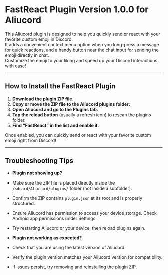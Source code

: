 # FastReact Plugin Version 1.0.0 for Aliucord

This Aliucord plugin is designed to help you quickly send or react with your favorite custom emoji in Discord.  
It adds a convenient context menu option when you long-press a message for quick reactions, and a handy button near the chat input for sending the emoji directly in chat.  
Customize the emoji to your liking and speed up your Discord interactions with ease!

---

## How to Install the FastReact Plugin

1. **Download the plugin ZIP file.**  
2. **Copy or move the ZIP file to the Aliucord plugins folder:**
3. **Open Aliucord and go to the Plugins tab.**  
4. **Tap the reload button** (usually a refresh icon) to rescan the plugins folder.  
5. **Find “FastReact” in the list and enable it.**  

Once enabled, you can quickly send or react with your favorite custom emoji right from Discord!

---

## Troubleshooting Tips

- **Plugin not showing up?**  
- Make sure the ZIP file is placed directly inside the `/sdcard/Aliucord/plugins/` folder (not inside a subfolder).  
- Confirm the ZIP contains `plugin.json` at its root and is properly structured.  
- Ensure Aliucord has permission to access your device storage. Check Android app permissions under Settings.  
- Try restarting Aliucord or your device, then reload plugins again.  

- **Plugin not working as expected?**  
- Check that you are using the latest version of Aliucord.  
- Verify the plugin version matches your Aliucord version for compatibility.  
- If issues persist, try removing and reinstalling the plugin ZIP.
